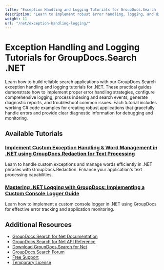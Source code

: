 ```yaml
---
title: "Exception Handling and Logging Tutorials for GroupDocs.Search .NET"
description: "Learn to implement robust error handling, logging, and diagnostic features in search applications with GroupDocs.Search .NET tutorials."
weight: 11
url: "/net/exception-handling-logging/"
---
```


# Exception Handling and Logging Tutorials for GroupDocs.Search .NET

Learn how to build reliable search applications with our GroupDocs.Search exception handling and logging tutorials for .NET. These practical guides demonstrate how to implement proper error handling strategies, configure comprehensive logging, process indexing and search events, generate diagnostic reports, and troubleshoot common issues. Each tutorial includes working C# code examples for creating robust applications that gracefully handle errors and provide clear diagnostic information for debugging and monitoring.

## Available Tutorials

### [Implement Custom Exception Handling & Word Management in .NET using GroupDocs.Redaction for Text Processing](./net-custom-exception-word-handling-groupdocs-redaction/)
Learn to handle custom exceptions and manage words efficiently in .NET phrases with GroupDocs.Redaction. Enhance your application's text processing capabilities.

### [Mastering .NET Logging with GroupDocs&#58; Implementing a Custom Console Logger Guide](./mastering-logging-dotnet-groupdocs-custom-console-logger-guide/)
Learn how to implement a custom console logger in .NET using GroupDocs for effective error tracking and application monitoring.

## Additional Resources

- [GroupDocs.Search for Net Documentation](https://docs.groupdocs.com/search/net/)
- [GroupDocs.Search for Net API Reference](https://reference.groupdocs.com/search/net/)
- [Download GroupDocs.Search for Net](https://releases.groupdocs.com/search/net/)
- [GroupDocs.Search Forum](https://forum.groupdocs.com/c/search)
- [Free Support](https://forum.groupdocs.com/)
- [Temporary License](https://purchase.groupdocs.com/temporary-license/)

